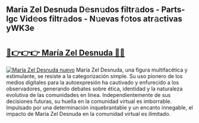 ## María Zel Desnuda D𝚎sn𝚞dos filtr𝚊dos - Parts-lgc Vid𝚎os filtr𝚊dos - N𝚞evas f𝚘tos atr𝚊ctivas yWK3e

# <h2><a href="http://mb6ho2g.tromn.icu/?c=Mar%c3%ada+Zel+Desnuda">🔗👉👉👉 María Zel Desnuda 🔗🔗</a></h2>

[![María Zel Desnuda nuevo](https://i.imgur.com/pEAQMta.gif)](http://mb6ho2g.tromn.icu/?c=Mar%c3%ada+Zel+Desnuda)
María Zel Desnuda, una figura multifacética y estimulante, se resiste a la categorización simple. Su uso pionero de los medios digitales para la autoexpresión ha cautivado y enfurecido a los observadores, generando debates sobre ética, identidad y la naturaleza evolutiva de las comunidades en línea. Independientemente de sus decisiones futuras, su huella en la comunidad virtual es imborrable. Impulsado por una determinación inquebrantable y un encanto innegable, el impacto de María Zel Desnuda en la comunidad virtual es ilimitado.
